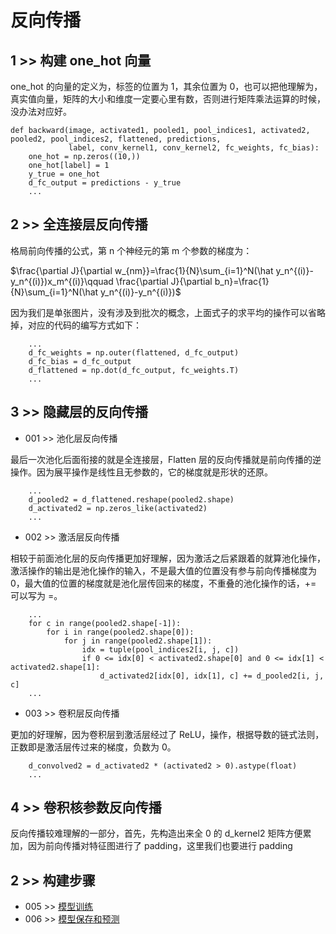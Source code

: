 # 反向传播

## 1 >> 构建 one_hot 向量

one_hot 的向量的定义为，标签的位置为 1，其余位置为 0，也可以把他理解为，真实值向量，矩阵的大小和维度一定要心里有数，否则进行矩阵乘法运算的时候，没办法对应好。

```
def backward(image, activated1, pooled1, pool_indices1, activated2, pooled2, pool_indices2, flattened, predictions,
             label, conv_kernel1, conv_kernel2, fc_weights, fc_bias):
    one_hot = np.zeros((10,))
    one_hot[label] = 1
    y_true = one_hot
    d_fc_output = predictions - y_true
    ...
```

## 2 >> 全连接层反向传播

格局前向传播的公式，第 n 个神经元的第 m 个参数的梯度为：

$\frac{\partial J}{\partial w_{nm}}=\frac{1}{N}\sum_{i=1}^N(\hat y_n^{(i)}-y_n^{(i)})x_m^{(i)}\qquad \frac{\partial J}{\partial b_n}=\frac{1}{N}\sum_{i=1}^N(\hat y_n^{(i)}-y_n^{(i)})$

因为我们是单张图片，没有涉及到批次的概念，上面式子的求平均的操作可以省略掉，对应的代码的编写方式如下：

```
    ...
    d_fc_weights = np.outer(flattened, d_fc_output)
    d_fc_bias = d_fc_output
    d_flattened = np.dot(d_fc_output, fc_weights.T)
    ...
```

## 3 >> 隐藏层的反向传播

- 001 >> 池化层反向传播

最后一次池化后面衔接的就是全连接层，Flatten 层的反向传播就是前向传播的逆操作。因为展平操作是线性且无参数的，它的梯度就是形状的还原。

```
    ...
    d_pooled2 = d_flattened.reshape(pooled2.shape)
    d_activated2 = np.zeros_like(activated2)
    ...
```

- 002 >> 激活层反向传播

相较于前面池化层的反向传播更加好理解，因为激活之后紧跟着的就算池化操作，激活操作的输出是池化操作的输入，不是最大值的位置没有参与前向传播梯度为 0，最大值的位置的梯度就是池化层传回来的梯度，不重叠的池化操作的话，+= 可以写为 =。

```
    ...
    for c in range(pooled2.shape[-1]):
        for i in range(pooled2.shape[0]):
            for j in range(pooled2.shape[1]):
                idx = tuple(pool_indices2[i, j, c])
                if 0 <= idx[0] < activated2.shape[0] and 0 <= idx[1] < activated2.shape[1]:
                    d_activated2[idx[0], idx[1], c] += d_pooled2[i, j, c]
    ...
```

- 003 >> 卷积层反向传播

更加的好理解，因为卷积层到激活层经过了 ReLU，操作，根据导数的链式法则，正数即是激活层传过来的梯度，负数为 0。

```
    d_convolved2 = d_activated2 * (activated2 > 0).astype(float)
    ...
```

## 4 >> 卷积核参数反向传播

反向传播较难理解的一部分，首先，先构造出来全 0 的 d_kernel2 矩阵方便累加，因为前向传播对特征图进行了 padding，这里我们也要进行 padding

## 2 >> 构建步骤

- 005 >> [模型训练](https://github.com/fangqing408/00-MNIST/blob/master/recognition/005.md)
- 006 >> [模型保存和预测](https://github.com/fangqing408/00-MNIST/blob/master/recognition/006.md)
